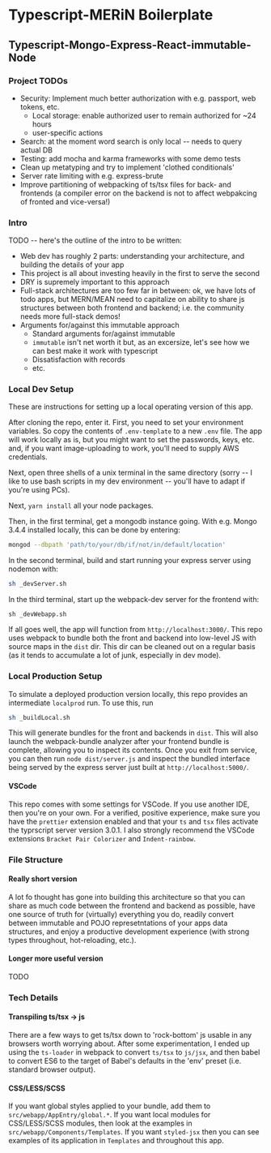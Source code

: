 # Typescript-MERiN Boilerplate

## Typescript-Mongo-Express-React-immutable-Node

### Project TODOs

-   Security: Implement much better authorization with e.g. passport, web tokens, etc.
    -   Local storage: enable authorized user to remain authorized for ~24 hours
    -   user-specific actions
-   Search: at the moment word search is only local -- needs to query actual DB
-   Testing: add mocha and karma frameworks with some demo tests
-   Clean up metatyping and try to implement 'clothed conditionals'
-   Server rate limiting with e.g. express-brute
-   Improve partitioning of webpacking of ts/tsx files for back- and frontends (a compiler error on the backend is not to affect webpakcing of fronted and vice-versa!)

### Intro

TODO -- here's the outline of the intro to be written:

-   Web dev has roughly 2 parts: understanding your architecture, and building the details of your app
-   This project is all about investing heavily in the first to serve the second
-   DRY is supremely important to this approach
-   Full-stack architectures are too few far in between: ok, we have lots of todo apps, but MERN/MEAN need to capitalize on ability to share js structures between both frontend and backend; i.e. the community needs more full-stack demos!
-   Arguments for/against this immutable approach
    -   Standard arguments for/against immutable
    -   `immutable` isn't net worth it but, as an excersize, let's see how we can best make it work with typescript
    -   Dissatisfaction with records
    -   etc.

### Local Dev Setup

These are instructions for setting up a local operating version of this app.

After cloning the repo, enter it. First, you need to set your environment variables. So copy the contents of `.env-template` to a new `.env` file. The app will work locally as is, but you might want to set the passwords, keys, etc. and, if you want image-uploading to work, you'll need to supply AWS credentials.

Next, open three shells of a unix terminal in the same directory (sorry -- I like to use bash scripts in my dev environment -- you'll have to adapt if you're using PCs).

Next, `yarn install` all your node packages.

Then, in the first terminal, get a mongodb instance going. With e.g. Mongo 3.4.4 installed locally, this can be done by entering:

```bash
mongod --dbpath 'path/to/your/db/if/not/in/default/location'
```

In the second terminal, build and start running your express server using nodemon with:

```bash
sh _devServer.sh
```

In the third terminal, start up the webpack-dev server for the frontend with:

```
sh _devWebapp.sh
```

If all goes well, the app will function from `http://localhost:3000/`. This repo uses webpack to bundle both the front and backend into low-level JS with source maps in the `dist` dir. This dir can be cleaned out on a regular basis (as it tends to accumulate a lot of junk, especially in dev mode).

### Local Production Setup

To simulate a deployed production version locally, this repo provides an intermediate `localprod` run. To use this, run

```bash
sh _buildLocal.sh
```

This will generate bundles for the front and backends in `dist`. This will also launch the webpack-bundle analyzer after your frontend bundle is complete, allowing you to inspect its contents. Once you exit from service, you can then run `node dist/server.js` and inspect the bundled interface being served by the express server just built at `http://localhost:5000/`.

#### VSCode

This repo comes with some settings for VSCode. If you use another IDE, then you're on your own. For a verified, positive experience, make sure you have the `prettier` extension enabled and that your `ts` and `tsx` files activate the typrscript server version 3.0.1. I also strongly recommend the VSCode extensions `Bracket Pair Colorizer` and `Indent-rainbow`.

### File Structure

#### Really short version

A lot fo thought has gone into building this architecture so that you can share as much code between the frontend and backend as possible, have one source of truth for (virtually) everything you do, readily convert between immutable and POJO represetntations of your apps data structures, and enjoy a productive development experience (with strong types throughout, hot-reloading, etc.).

#### Longer more useful version

TODO

### Tech Details

#### Transpiling ts/tsx -> js

There are a few ways to get ts/tsx down to 'rock-bottom' js usable in any browsers worth worrying about. After some experimentation, I ended up using the `ts-loader` in webpack to convert `ts/tsx` to `js/jsx`, and then babel to convert ES6 to the target of Babel's defaults in the 'env' preset (i.e. standard browser output).

#### CSS/LESS/SCSS

If you want global styles applied to your bundle, add them to `src/webapp/AppEntry/global.*`. If you want local modules for CSS/LESS/SCSS modules, then look at the examples in `src/webapp/Components/Templates`. If you want `styled-jsx` then you can see examples of its application in `Templates` and throughout this app.
